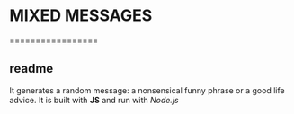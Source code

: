 # MIXED MESSAGES 
=================

## readme

It generates a random message: a nonsensical funny phrase or a good life advice.
It is built with __JS__ and run with *Node.js*
